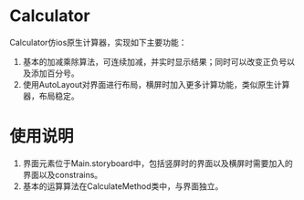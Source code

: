 # Calculator

Calculator仿ios原生计算器，实现如下主要功能：
1. 基本的加减乘除算法，可连续加减，并实时显示结果；同时可以改变正负号以及添加百分号。  
2. 使用AutoLayout对界面进行布局，横屏时加入更多计算功能，类似原生计算器，布局稳定。  

# 使用说明

1. 界面元素位于Main.storyboard中，包括竖屏时的界面以及横屏时需要加入的界面以及constrains。  
2. 基本的运算算法在CalculateMethod类中，与界面独立。  
